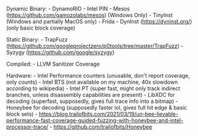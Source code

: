 Dynamic Binary:
    - DynamoRIO
    - Intel PIN
    - Mesos (https://github.com/gamozolabs/mesos) (Windows Only)
    - TinyInst (Windows and partially MacOS only)
    - Frida
    - DynInst (https://dyninst.org/) (only basic block coverage)

Static Binary:
    - TrapFuzz (https://github.com/googleprojectzero/p0tools/tree/master/TrapFuzz)
    - Syzygy (https://github.com/google/syzygy)

Compiled:
    - LLVM Sanitizer Coverage

Hardware:
    - Intel Performance counters (unusable, don't report coverage, only counts)
    - Intel BTS (not available on my machine, 40x slowdown according to wikipedia)
    - Intel PT (super fast, might only track indirect branches, unless disassembly capabilities are present)
        - LibXDC for decoding (superfast, supposedly, gives full trace info into a bitmap)
        - Honeybee for decoding (supposedly faster lol, gives full hit edge & basic block sets)
            -   https://blog.trailofbits.com/2021/03/19/un-bee-lievable-performance-fast-coverage-guided-fuzzing-with-honeybee-and-intel-processor-trace/
            -   https://github.com/trailofbits/Honeybee
